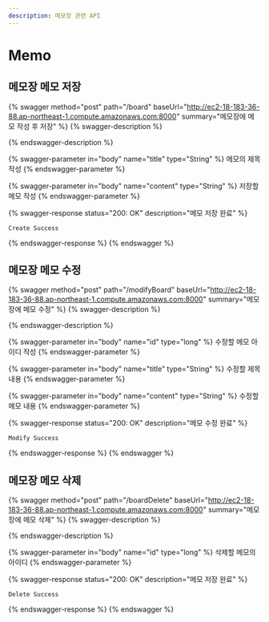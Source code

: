 ```yaml
---
description: 메모장 관련 API
---
```


# Memo

## 메모장 메모 저장

{% swagger method="post" path="/board" baseUrl="http://ec2-18-183-36-88.ap-northeast-1.compute.amazonaws.com:8000" summary="메모장에 메모 작성 후 저장" %}
{% swagger-description %}

{% endswagger-description %}

{% swagger-parameter in="body" name="title" type="String" %}
메모의 제목 작성
{% endswagger-parameter %}

{% swagger-parameter in="body" name="content" type="String" %}
저장할 메모 작성
{% endswagger-parameter %}

{% swagger-response status="200: OK" description="메모 저장 완료" %}
```
Create Success
```
{% endswagger-response %}
{% endswagger %}





## 메모장 메모 수정

{% swagger method="post" path="/modifyBoard" baseUrl="http://ec2-18-183-36-88.ap-northeast-1.compute.amazonaws.com:8000" summary="메모장에 메모 수정" %}
{% swagger-description %}

{% endswagger-description %}

{% swagger-parameter in="body" name="id" type="long" %}
수정할 메모 아이디 작성
{% endswagger-parameter %}

{% swagger-parameter in="body" name="title" type="String" %}
수정할 제목 내용
{% endswagger-parameter %}

{% swagger-parameter in="body" name="content" type="String" %}
수정할 메모 내용
{% endswagger-parameter %}

{% swagger-response status="200: OK" description="메모 수정 완료" %}
```
Modify Success
```
{% endswagger-response %}
{% endswagger %}





## 메모장 메모 삭제

{% swagger method="post" path="/boardDelete" baseUrl="http://ec2-18-183-36-88.ap-northeast-1.compute.amazonaws.com:8000" summary="메모장에 메모 삭제" %}
{% swagger-description %}

{% endswagger-description %}

{% swagger-parameter in="body" name="id" type="long" %}
삭제할 메모의 아이디
{% endswagger-parameter %}

{% swagger-response status="200: OK" description="메모 저장 완료" %}
```
Delete Success
```
{% endswagger-response %}
{% endswagger %}
